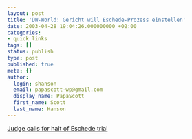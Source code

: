 ```yaml
---
layout: post
title: 'DW-World: Gericht will Eschede-Prozess einstellen'
date: 2003-04-28 19:04:26.000000000 +02:00
categories:
- quick links
tags: []
status: publish
type: post
published: true
meta: {}
author:
  login: shanson
  email: papascott-wp@gmail.com
  display_name: PapaScott
  first_name: Scott
  last_name: Hanson
---
```

<p><a title="Expert testimony too complicated to determine guilt (DW-World: Gericht will Eschede-Prozess einstellen)" href="http://www.dw-world.de/german/0,3367,2972_W_852103,00.html">Judge calls for halt of Eschede trial</a></p>
